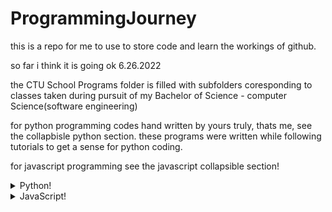 # ProgrammingJourney

this is a repo for me to use to store code and learn the workings of github.

so far i think it is going ok  6.26.2022

the CTU School Programs folder is filled with subfolders coresponding to classes taken during pursuit of my Bachelor of Science - computer Science(software engineering)

for python programming codes hand written by yours truly, thats me, see the collapbisle python section.  these programs were written while following tutorials to get a sense for python coding.

for javascript programming see the javascript collapsible section!

<details>
    <summary>Python!</summary>

## Python programs so far:
    1.Games: All in games folder, then branch into own folders for game files.
        * madlibs - enter the prompts and read out a small madlib!
        * guessing game(computer) - guess a random number generated by the computer!
        * guessing game(user) - give the computer hints to try to guess your number!
        * rock, paper, scissors - play against the computer in RPS!
        * hangman - play a game of hangman using the provided word list!
        * tictactoe - play tictactoe with logic! includes a unbeatable computer palyer using minmax eo ensure it doenst lose.
        * Minesweeper - command line version with selectable board size and number of bombs!
        * Pong - use turtles to paly pong. w/s for left, Up/Down for right.

    2. AI learning
        * BinarySearch - basics showing binary search

</details>

<details>
  <summary>JavaScript!</summary>
  
  ## Javascript programs so far
  1. A numbered
  2. list
     * With some
     * Sub bullets
</details>

